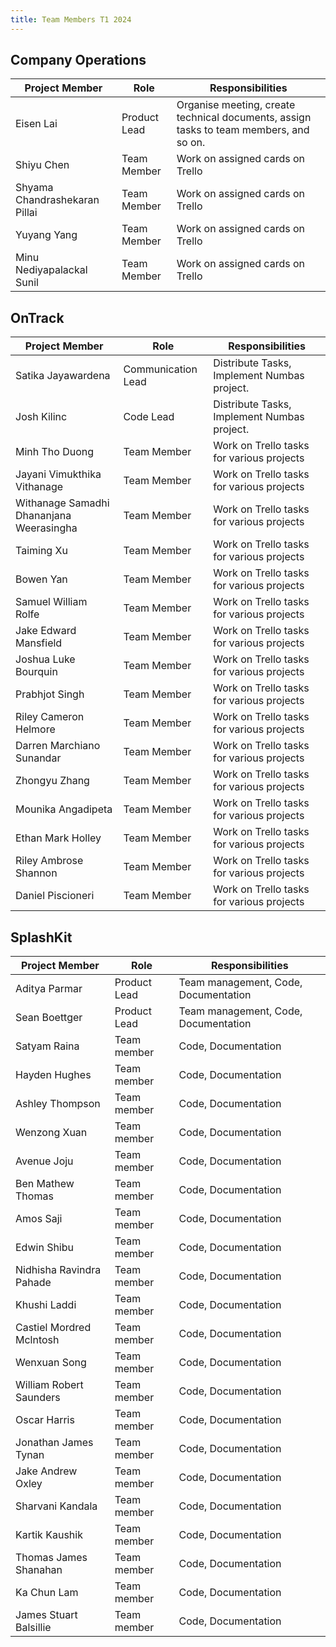 ```yaml
---
title: Team Members T1 2024
---
```


## Company Operations

| Project Member                | Role         | Responsibilities                                                                       |
| ----------------------------- | ------------ | -------------------------------------------------------------------------------------- |
| Eisen Lai                     | Product Lead | Organise meeting, create technical documents, assign tasks to team members, and so on. |
| Shiyu Chen                    | Team Member  | Work on assigned cards on Trello                                                       |
| Shyama Chandrashekaran Pillai | Team Member  | Work on assigned cards on Trello                                                       |
| Yuyang Yang                   | Team Member  | Work on assigned cards on Trello                                                       |
| Minu Nediyapalackal Sunil     | Team Member  | Work on assigned cards on Trello                                                       |

## OnTrack

| Project Member                           | Role               | Responsibilities                            |
| ---------------------------------------- | ------------------ | ------------------------------------------- |
| Satika Jayawardena                       | Communication Lead | Distribute Tasks, Implement Numbas project. |
| Josh Kilinc                              | Code Lead          | Distribute Tasks, Implement Numbas project. |
| Minh Tho Duong                           | Team Member        | Work on Trello tasks for various projects   |
| Jayani Vimukthika Vithanage              | Team Member        | Work on Trello tasks for various projects   |
| Withanage Samadhi Dhananjana Weerasingha | Team Member        | Work on Trello tasks for various projects   |
| Taiming Xu                               | Team Member        | Work on Trello tasks for various projects   |
| Bowen Yan                                | Team Member        | Work on Trello tasks for various projects   |
| Samuel William Rolfe                     | Team Member        | Work on Trello tasks for various projects   |
| Jake Edward Mansfield                    | Team Member        | Work on Trello tasks for various projects   |
| Joshua Luke Bourquin                     | Team Member        | Work on Trello tasks for various projects   |
| Prabhjot Singh                           | Team Member        | Work on Trello tasks for various projects   |
| Riley Cameron Helmore                    | Team Member        | Work on Trello tasks for various projects   |
| Darren Marchiano Sunandar                | Team Member        | Work on Trello tasks for various projects   |
| Zhongyu Zhang                            | Team Member        | Work on Trello tasks for various projects   |
| Mounika Angadipeta                       | Team Member        | Work on Trello tasks for various projects   |
| Ethan Mark Holley                        | Team Member        | Work on Trello tasks for various projects   |
| Riley Ambrose Shannon                    | Team Member        | Work on Trello tasks for various projects   |
| Daniel Piscioneri                        | Team Member        | Work on Trello tasks for various projects   |

## SplashKit

| Project Member           | Role         | Responsibilities                     |
| ------------------------ | ------------ | ------------------------------------ |
| Aditya Parmar            | Product Lead | Team management, Code, Documentation |
| Sean Boettger            | Product Lead | Team management, Code, Documentation |
| Satyam Raina             | Team member  | Code, Documentation                  |
| Hayden Hughes            | Team member  | Code, Documentation                  |
| Ashley Thompson          | Team member  | Code, Documentation                  |
| Wenzong Xuan             | Team member  | Code, Documentation                  |
| Avenue Joju              | Team member  | Code, Documentation                  |
| Ben Mathew Thomas        | Team member  | Code, Documentation                  |
| Amos Saji                | Team member  | Code, Documentation                  |
| Edwin Shibu              | Team member  | Code, Documentation                  |
| Nidhisha Ravindra Pahade | Team member  | Code, Documentation                  |
| Khushi Laddi             | Team member  | Code, Documentation                  |
| Castiel Mordred Mclntosh | Team member  | Code, Documentation                  |
| Wenxuan Song             | Team member  | Code, Documentation                  |
| William Robert Saunders  | Team member  | Code, Documentation                  |
| Oscar Harris             | Team member  | Code, Documentation                  |
| Jonathan James Tynan     | Team member  | Code, Documentation                  |
| Jake Andrew Oxley        | Team member  | Code, Documentation                  |
| Sharvani Kandala         | Team member  | Code, Documentation                  |
| Kartik Kaushik           | Team member  | Code, Documentation                  |
| Thomas James Shanahan    | Team member  | Code, Documentation                  |
| Ka Chun Lam              | Team member  | Code, Documentation                  |
| James Stuart Balsillie   | Team member  | Code, Documentation                  |
